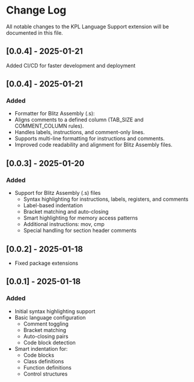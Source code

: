 # Change Log

All notable changes to the KPL Language Support extension will be documented in
this file.

## [0.0.4] - 2025-01-21

Added CI/CD for faster development and deployment

## [0.0.4] - 2025-01-21

### Added
- Formatter for Blitz Assembly (.s):
- Aligns comments to a defined column (TAB_SIZE and COMMENT_COLUMN rules).
- Handles labels, instructions, and comment-only lines.
- Supports multi-line formatting for instructions and comments.
- Improved code readability and alignment for Blitz Assembly files.

## [0.0.3] - 2025-01-20

### Added
- Support for Blitz Assembly (.s) files
  - Syntax highlighting for instructions, labels, registers, and comments
  - Label-based indentation
  - Bracket matching and auto-closing
  - Smart highlighting for memory access patterns
  - Additional instructions: mov, cmp
  - Special handling for section header comments

## [0.0.2] - 2025-01-18

- Fixed package extensions

## [0.0.1] - 2025-01-18

### Added
- Initial syntax highlighting support
- Basic language configuration
  - Comment toggling
  - Bracket matching
  - Auto-closing pairs
  - Code block detection
- Smart indentation for:
  - Code blocks
  - Class definitions
  - Function definitions
  - Control structures
